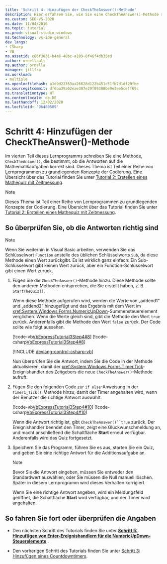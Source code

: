 ```yaml
---
title: 'Schritt 4: Hinzufügen der CheckTheAnswer()-Methode'
description: Hier erfahren Sie, wie Sie eine CheckTheAnswer()-Methode schreiben, um die Antworten auf Mathematikaufgaben auf Korrektheit zu überprüfen.
ms.custom: SEO-VS-2020
ms.date: 11/04/2016
ms.topic: tutorial
ms.prod: visual-studio-windows
ms.technology: vs-ide-general
dev_langs:
- CSharp
- VB
ms.assetid: c66f3831-b4a0-40bc-a109-8f46f4db35ed
author: ornellaalt
ms.author: ornella
manager: jillfra
ms.workload:
- multiple
ms.openlocfilehash: a1d9d22363aa26628d122b451c51fb7d1df29fbe
ms.sourcegitcommit: df6ba39a62eae387e29f89388be9e3ee5ceff69c
ms.translationtype: HT
ms.contentlocale: de-DE
ms.lasthandoff: 12/02/2020
ms.locfileid: "96480589"
---
```

# <a name="step-4-add-the-checktheanswer-method"></a>Schritt 4: Hinzufügen der CheckTheAnswer()-Methode

Im vierten Teil dieses Lernprogramms schreiben Sie eine Methode, `CheckTheAnswer()`, die bestimmt, ob die Antworten auf die Mathematikaufgaben korrekt sind. Dieses Thema ist Teil einer Reihe von Lernprogrammen zu grundlegenden Konzepte der Codierung. Eine Übersicht über das Tutorial finden Sie unter [Tutorial 2: Erstellen eines Mathequiz mit Zeitmessung](../ide/tutorial-2-create-a-timed-math-quiz.md).

> [!NOTE]
> Dieses Thema ist Teil einer Reihe von Lernprogrammen zu grundlegenden Konzepte der Codierung. Eine Übersicht über das Tutorial finden Sie unter [Tutorial 2: Erstellen eines Mathequiz mit Zeitmessung](../ide/tutorial-2-create-a-timed-math-quiz.md).

## <a name="to-verify-whether-the-answers-are-correct"></a>So überprüfen Sie, ob die Antworten richtig sind

> [!NOTE]
> Wenn Sie weiterhin in Visual Basic arbeiten, verwenden Sie das Schlüsselwort `Function` anstelle des üblichen Schlüsselworts `Sub`, da diese Methode einen Wert zurückgibt. Es ist wirklich ganz einfach: Ein Sub-Schlüsselwort gibt keinen Wert zurück, aber ein Function-Schlüsselwort gibt einen Wert zurück.

1. Fügen Sie die `CheckTheAnswer()`-Methode hinzu. Diese Methode sollte den anderen Methoden entsprechen, die Sie erstellt haben, z. B. `StartTheQuiz()`.

     Wenn diese Methode aufgerufen wird, werden die Werte von „addend1“ und „addend2“ hinzugefügt und das Ergebnis mit dem Wert im <xref:System.Windows.Forms.NumericUpDown>-Summensteuerelement verglichen. Wenn die Werte gleich sind, gibt die Methode den Wert `true` zurück. Anderenfalls gibt die Methode den Wert `false` zurück. Der Code sollte wie folgt aussehen.

     [!code-vb[VbExpressTutorial3Step4#8](../ide/codesnippet/VisualBasic/step-4-add-the-checktheanswer-parens-method_1.vb)]
     [!code-csharp[VbExpressTutorial3Step4#8](../ide/codesnippet/CSharp/step-4-add-the-checktheanswer-parens-method_1.cs)]

     [!INCLUDE [devlang-control-csharp-vb](./includes/devlang-control-csharp-vb.md)]

     Nun überprüfen Sie die Antwort, indem Sie die Code in der Methode aktualisieren, damit der <xref:System.Windows.Forms.Timer.Tick>-Ereignishandler des Zeitgebers die neue `CheckTheAnswer()`-Methode aufruft.

2. Fügen Sie den folgenden Code zur `if else`-Anweisung in der `Timer1_Tick()`-Methode hinzu, damit der Timer angehalten wird, wenn der Benutzer die richtige Antwort auswählt.

     [!code-vb[VbExpressTutorial3Step4#10](../ide/codesnippet/VisualBasic/step-4-add-the-checktheanswer-parens-method_2.vb)]
     [!code-csharp[VbExpressTutorial3Step4#10](../ide/codesnippet/CSharp/step-4-add-the-checktheanswer-parens-method_2.cs)]

     Wenn die Antwort richtig ist, gibt `CheckTheAnswer()``true` zurück. Der Ereignishandler beendet den Timer, zeigt eine Glückwunschmeldung an, und macht anschließend die Schaltfläche **Start** erneut verfügbar. Anderenfalls wird das Quiz fortgesetzt.

3. Speichern Sie das Programm, führen Sie es aus, starten Sie ein Quiz, und geben Sie eine richtige Antwort für die Additionsaufgabe an.

    > [!NOTE]
    > Bevor Sie die Antwort eingeben, müssen Sie entweder den Standardwert auswählen, oder Sie müssen die Null manuell löschen. Später in diesem Lernprogramm wird dieses Verhalten korrigiert.

     Wenn Sie eine richtige Antwort angeben, wird ein Meldungsfeld geöffnet, die Schaltfläche **Start** wird verfügbar, und der Timer wird angehalten.

## <a name="to-continue-or-review"></a>So fahren Sie fort oder überprüfen die Angaben

- Den nächsten Schritt des Tutorials finden Sie unter **[Schritt 5: Hinzufügen von Enter-Ereignishandlern für die NumericUpDown-Steuerelemente](../ide/step-5-add-enter-event-handlers-for-the-numericupdown-controls.md)** .

- Den vorherigen Schritt des Tutorials finden Sie unter [Schritt 3: Hinzufügen eines Countdowntimers](../ide/step-3-add-a-countdown-timer.md).
